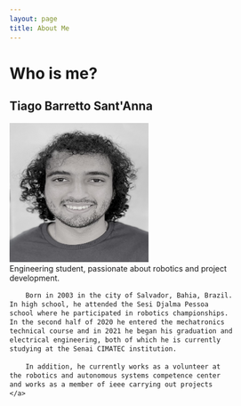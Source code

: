 ```yaml
---
layout: page
title: About Me
---
```

# Who is me?

## Tiago Barretto Sant'Anna
<html>
<head>
<style>
* {
  box-sizing: border-box;
}

.img-container {
  float: left;
  width: 50%;
  padding: 10px;
}

.clearfix::after {
  content: "";
  clear: both;
  display: table;
}
</style>
</head>
</html>

<body>
<div class="clearfix">
  <div class="img-container">
    <a>
      <img src="../assets/img/foto.jpeg" alt="dobot" width="250px" height="250px">
    </a>
  </div>
  <div class="img-container">
    <a>
        Engineering student, passionate about robotics and project development.

        Born in 2003 in the city of Salvador, Bahia, Brazil. In high school, he attended the Sesi Djalma Pessoa school where he participated in robotics championships. In the second half of 2020 he entered the mechatronics technical course and in 2021 he began his graduation and electrical engineering, both of which he is currently studying at the Senai CIMATEC institution.

        In addition, he currently works as a volunteer at the robotics and autonomous systems competence center and works as a member of ieee carrying out projects
    </a>
  </div>
</div>
</body>

